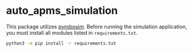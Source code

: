 # auto_apms_simulation

This package utilizes [pyrobosim](https://github.com/sea-bass/pyrobosim).
Before running the simulation application, you must install all modules listed in `requirements.txt`.

```bash
python3 -m pip install -r requirements.txt
```

